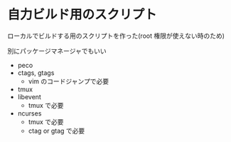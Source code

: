 # 自力ビルド用のスクリプト
ローカルでビルドする用のスクリプトを作った(root 権限が使えない時のため)

別にパッケージマネージャでもいい
- peco
- ctags, gtags
  - vim のコードジャンプで必要
- tmux
- libevent
  - tmux で必要
- ncurses
  - tmux で必要
  - ctag or gtag で必要
